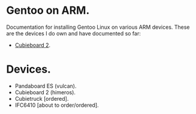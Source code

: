 # Gentoo on ARM.

Documentation for installing Gentoo Linux on various ARM devices. These are the
devices I do own and have documented so far:

 - [Cubieboard 2](cubieboard2/index.md).

# Devices.

 - Pandaboard ES (vulcan).
 - Cubieboard 2 (himeros).
 - Cubietruck [ordered].
 - IFC6410 [about to order/ordered].

